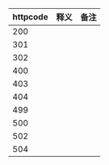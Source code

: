 | httpcode         | 释义       | 备注 |
|--------------|------------|----|
| 200 |      |    |
| 301 | | |
| 302 | | |
| 400 |  |    |
| 403|  |    |
| 404| | |
| 499| | |
| 500 |  | |
| 502 |  | |
| 504 |  | |